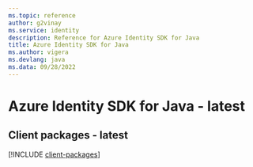 ```yaml
---
ms.topic: reference
author: g2vinay
ms.service: identity
description: Reference for Azure Identity SDK for Java
title: Azure Identity SDK for Java
ms.author: vigera
ms.devlang: java
ms.data: 09/28/2022
---
```

# Azure Identity SDK for Java - latest

## Client packages - latest
[!INCLUDE [client-packages](identity-client-index.md)]